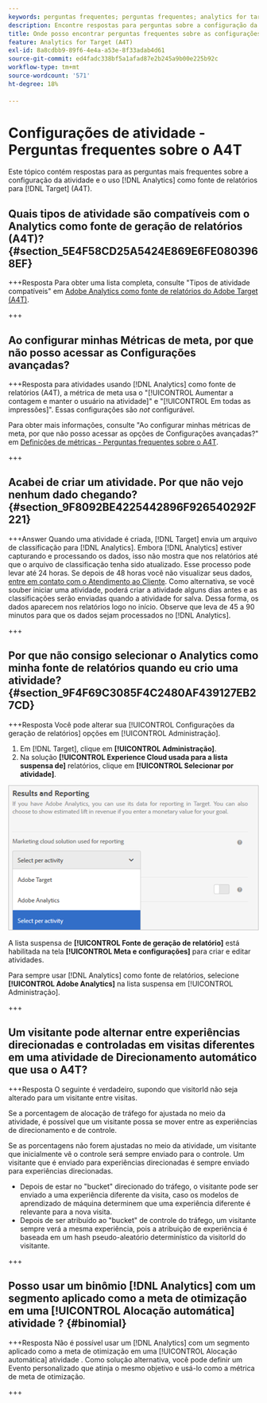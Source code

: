 ```yaml
---
keywords: perguntas frequentes; perguntas frequentes; analytics for target; a4T; configuração de atividades
description: Encontre respostas para perguntas sobre a configuração da atividade ao usar o Analytics para [!DNL Target] (A4T). O A4T permite usar os relatórios do Analytics para [!DNL Target] atividades.
title: Onde posso encontrar perguntas frequentes sobre as configurações de atividade com o A4T?
feature: Analytics for Target (A4T)
exl-id: 8a8cdbb9-89f6-4e4a-a53e-8f33adab4d61
source-git-commit: ed4fadc338bf5a1afad87e2b245a9b00e225b92c
workflow-type: tm+mt
source-wordcount: '571'
ht-degree: 18%

---
```


# Configurações de atividade - Perguntas frequentes sobre o A4T

Este tópico contém respostas para as perguntas mais frequentes sobre a configuração da atividade e o uso [!DNL Analytics] como fonte de relatórios para [!DNL Target] (A4T).

## Quais tipos de atividade são compatíveis com o Analytics como fonte de geração de relatórios (A4T)? {#section_5E4F58CD25A5424E869E6FE0803968EF}

+++Resposta Para obter uma lista completa, consulte &quot;Tipos de atividade compatíveis&quot; em [Adobe Analytics como fonte de relatórios do Adobe Target (A4T)](/help/main/c-integrating-target-with-mac/a4t/a4t.md#concept_7540C8C04259434AB6EE33B09F47A1DE).

+++

## Ao configurar minhas Métricas de meta, por que não posso acessar as Configurações avançadas?

+++Resposta para atividades usando [!DNL Analytics] como fonte de relatórios (A4T), a métrica de meta usa o &quot;[!UICONTROL Aumentar a contagem e manter o usuário na atividade]&quot; e &quot;[!UICONTROL Em todas as impressões]&quot;. Essas configurações são *not* configurável.

Para obter mais informações, consulte &quot;Ao configurar minhas métricas de meta, por que não posso acessar as opções de Configurações avançadas?&quot; em [Definições de métricas - Perguntas frequentes sobre o A4T](/help/main/c-integrating-target-with-mac/a4t/r-a4t-faq/a4t-faq-metric-definition.md).

+++

## Acabei de criar um atividade. Por que não vejo nenhum dado chegando?  {#section_9F8092BE4225442896F926540292F221}


+++Answer Quando uma atividade é criada, [!DNL Target] envia um arquivo de classificação para [!DNL Analytics]. Embora [!DNL Analytics] estiver capturando e processando os dados, isso não mostra que nos relatórios até que o arquivo de classificação tenha sido atualizado. Esse processo pode levar até 24 horas. Se depois de 48 horas você não visualizar seus dados, [entre em contato com o Atendimento ao Cliente](/help/main/cmp-resources-and-contact-information.md#reference_ACA3391A00EF467B87930A450050077C). Como alternativa, se você souber iniciar uma atividade, poderá criar a atividade alguns dias antes e as classificações serão enviadas quando a atividade for salva. Dessa forma, os dados aparecem nos relatórios logo no início. Observe que leva de 45 a 90 minutos para que os dados sejam processados no [!DNL Analytics].

+++

## Por que não consigo selecionar o Analytics como minha fonte de relatórios quando eu crio uma atividade? {#section_9F4F69C3085F4C2480AF439127EB27CD}

+++Resposta Você pode alterar sua [!UICONTROL Configurações da geração de relatórios] opções em [!UICONTROL Administração].

1. Em [!DNL Target], clique em **[!UICONTROL Administração]**.
1. Na solução **[!UICONTROL Experience Cloud usada para a lista suspensa de]** relatórios, clique em **[!UICONTROL Selecionar por atividade]**.

![imagem select-per-activity](assets/select-per-activity.png)

A lista suspensa de **[!UICONTROL Fonte de geração de relatório]** está habilitada na tela **[!UICONTROL Meta e configurações]** para criar e editar atividades.

Para sempre usar [!DNL Analytics] como fonte de relatórios, selecione **[!UICONTROL Adobe Analytics]** na lista suspensa em [!UICONTROL Administração].

+++

## Um visitante pode alternar entre experiências direcionadas e controladas em visitas diferentes em uma atividade de Direcionamento automático que usa o A4T?

+++Resposta O seguinte é verdadeiro, supondo que visitorId não seja alterado para um visitante entre visitas.

Se a porcentagem de alocação de tráfego for ajustada no meio da atividade, é possível que um visitante possa se mover entre as experiências de direcionamento e de controle.

Se as porcentagens não forem ajustadas no meio da atividade, um visitante que inicialmente vê o controle será sempre enviado para o controle. Um visitante que é enviado para experiências direcionadas é sempre enviado para experiências direcionadas.

* Depois de estar no &quot;bucket&quot; direcionado do tráfego, o visitante pode ser enviado a uma experiência diferente da visita, caso os modelos de aprendizado de máquina determinem que uma experiência diferente é relevante para a nova visita.
* Depois de ser atribuído ao &quot;bucket&quot; de controle do tráfego, um visitante sempre verá a mesma experiência, pois a atribuição de experiência é baseada em um hash pseudo-aleatório determinístico da visitorId do visitante.

+++

## Posso usar um binômio [!DNL Analytics] com um segmento aplicado como a meta de otimização em uma [!UICONTROL Alocação automática] atividade ? {#binomial}

+++Resposta Não é possível usar um [!DNL Analytics] com um segmento aplicado como a meta de otimização em uma [!UICONTROL Alocação automática] atividade . Como solução alternativa, você pode definir um Evento personalizado que atinja o mesmo objetivo e usá-lo como a métrica de meta de otimização.

+++